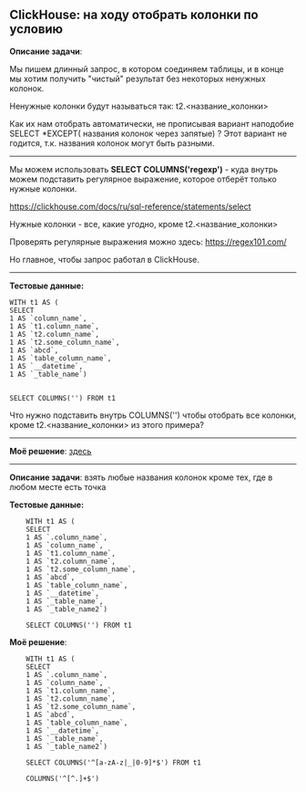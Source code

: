 ## ClickHouse: на ходу отобрать колонки по условию

**Описание задачи**:

Мы пишем длинный запрос, в котором соединяем таблицы, и в конце мы хотим
получить "чистый" результат без некоторых ненужных колонок.

Ненужные колонки будут называться так: t2.<название_колонки>

Как их нам отобрать автоматически, не прописывая вариант наподобие
SELECT *EXCEPT( названия колонок через запятые) ? 
Этот вариант не годится, т.к. названия колонок могут быть разными.

----------------------------------------------------------------
Мы можем использовать **SELECT COLUMNS('regexp')** - куда внутрь можем подставить регулярное выражение, которое отберёт только нужные колонки.

https://clickhouse.com/docs/ru/sql-reference/statements/select

Нужные колонки - все, какие угодно, кроме t2.<название_колонки>

Проверять регулярные выражения можно здесь: https://regex101.com/

Но главное, чтобы запрос работал в ClickHouse.

----------------------------------------------------------------
**Тестовые данные:**

    WITH t1 AS (
    SELECT 
    1 AS `column_name`, 
    1 AS `t1.column_name`, 
    1 AS `t2.column_name`, 
    1 AS `t2.some_column_name`, 
    1 AS `abcd`, 
    1 AS `table_column_name`,
    1 AS `__datetime`,
    1 AS `_table_name`)


    SELECT COLUMNS('') FROM t1 

Что нужно подставить внутрь COLUMNS('') чтобы отобрать все колонки, кроме t2.<название_колонки> из этого примера?

----------------------------------------------------------------

**Моё решение**: [здесь](https://github.com/Malakhova-Natalya/Snippets/blob/main/clickhouse_columns_regexp/01%20-%20описание%20задачи%20COLUMNS(regexp).txt)

----------------------------------------------------------------

**Описание задачи**: взять любые названия колонок кроме тех, где в любом месте есть точка


**Тестовые данные:**

        WITH t1 AS (
        SELECT 
        1 AS `.column_name`,
        1 AS `column_name`, 
        1 AS `t1.column_name`, 
        1 AS `t2.column_name`, 
        1 AS `t2.some_column_name`, 
        1 AS `abcd`, 
        1 AS `table_column_name`,
        1 AS `__datetime`,
        1 AS `_table_name`,
        1 AS `_table_name2`)

        SELECT COLUMNS('') FROM t1 

**Моё решение**:

        WITH t1 AS (
        SELECT 
        1 AS `.column_name`,
        1 AS `column_name`, 
        1 AS `t1.column_name`, 
        1 AS `t2.column_name`, 
        1 AS `t2.some_column_name`, 
        1 AS `abcd`, 
        1 AS `table_column_name`,
        1 AS `__datetime`,
        1 AS `_table_name`,
        1 AS `_table_name2`)

        SELECT COLUMNS('^[a-zA-z|_|0-9]*$') FROM t1 

        COLUMNS('^[^.]+$')
